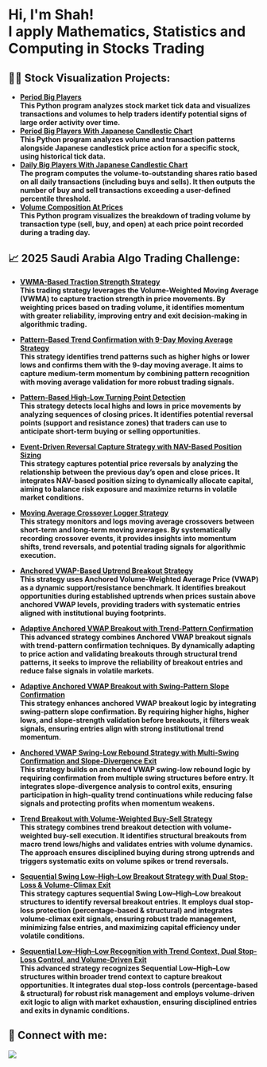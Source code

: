 <h1>Hi, I'm Shah! <br/> I apply Mathematics, Statistics  and Computing in Stocks Trading</h1> 

<h2>👨‍💻 Stock Visualization Projects:</h2>

- <b><a href="https://github.com/DrShah-Quant/PeriodBigPlayers"> Period Big Players </a></b></br>
  <b>This Python program analyzes stock market tick data and visualizes transactions and volumes to help traders identify potential signs of large order activity over time.</b></br>
- <b><a href="https://github.com/DrShah-Quant/PeriodBigPlayersCandlesticks"> Period Big Players With Japanese Candlestic Chart </a></b></br>
  <b>This Python program analyzes volume and transaction patterns alongside Japanese candlestick price action for a specific stock, using historical tick data.</b>
- <b><a href="https://github.com/DrShah-Quant/DailyBigPlayerCandlestickRankTransformed"> Daily Big Players With Japanese Candlestic Chart </a></b></br>
  <b>The program computes the volume-to-outstanding shares ratio based on all daily transactions (including buys and sells). It then outputs the number of buy and sell transactions exceeding a user-defined percentile threshold.</b>
- <b><a href="https://github.com/DrShah-Quant/VolumeCompositionAtPrices">Volume Composition At Prices </a></b></br>
<b>This Python program visualizes the breakdown of trading volume by transaction type (sell, buy, and open) at each price point recorded during a trading day.</b>

<h2>📈 2025 Saudi Arabia Algo Trading Challenge:</h2>

- <b><a href="https://github.com/DrShah-Quant/VWMA-Based-Traction-Strength-Strategy"> VWMA-Based Traction Strength Strategy </a></b></br>
  <b>This trading strategy leverages the Volume-Weighted Moving Average (VWMA) to capture traction strength in price movements. By weighting prices based on trading volume, it identifies momentum with greater reliability, improving entry and exit decision-making in algorithmic trading.</b>

- <b><a href="https://github.com/DrShah-Quant/9-Day-Moving-Average-Strategy/tree/main"> Pattern-Based Trend Confirmation with 9-Day Moving Average Strategy </a></b></br>
  <b>This strategy identifies trend patterns such as higher highs or lower lows and confirms them with the 9-day moving average. It aims to capture medium-term momentum by combining pattern recognition with moving average validation for more robust trading signals.</b>

- <b><a href="https://github.com/DrShah-Quant/Pattern-Based-High-Low-Turning-Point-Detection"> Pattern-Based High-Low Turning Point Detection </a></b></br>
  <b>This strategy detects local highs and lows in price movements by analyzing sequences of closing prices. It identifies potential reversal points (support and resistance zones) that traders can use to anticipate short-term buying or selling opportunities.</b>

- <b><a href="https://github.com/DrShah-Quant/Reversal-Detection-and-Entry-Strategy-Using-Previous-Day-s-Open-Close-Dynamics"> Event-Driven Reversal Capture Strategy with NAV-Based Position Sizing </a></b></br>
  <b>This strategy captures potential price reversals by analyzing the relationship between the previous day’s open and close prices. It integrates NAV-based position sizing to dynamically allocate capital, aiming to balance risk exposure and maximize returns in volatile market conditions.</b>

- <b><a href="https://github.com/DrShah-Quant/Moving-Average-Crossover-Monitoring-Strategy"> Moving Average Crossover Logger Strategy </a></b></br>
  <b>This strategy monitors and logs moving average crossovers between short-term and long-term moving averages. By systematically recording crossover events, it provides insights into momentum shifts, trend reversals, and potential trading signals for algorithmic execution.</b>

- <b><a href="https://github.com/DrShah-Quant/Anchored-VWAP-Based-Uptrend-Breakout-Strategy"> Anchored VWAP-Based Uptrend Breakout Strategy </a></b></br>
  <b>This strategy uses Anchored Volume-Weighted Average Price (VWAP) as a dynamic support/resistance benchmark. It identifies breakout opportunities during established uptrends when prices sustain above anchored VWAP levels, providing traders with systematic entries aligned with institutional buying footprints.</b>

- <b><a href="https://github.com/DrShah-Quant/Adaptive-Anchored-VWAP-Breakout-with-Trend-Pattern-Confirmation"> Adaptive Anchored VWAP Breakout with Trend-Pattern Confirmation </a></b></br>
  <b>This advanced strategy combines Anchored VWAP breakout signals with trend-pattern confirmation techniques. By dynamically adapting to price action and validating breakouts through structural trend patterns, it seeks to improve the reliability of breakout entries and reduce false signals in volatile markets.</b>

- <b><a href="https://github.com/DrShah-Quant/Adaptive-Anchored-VWAP-Breakout-with-Swing-Pattern-Slope-Confirmation"> Adaptive Anchored VWAP Breakout with Swing-Pattern Slope Confirmation </a></b></br>
  <b>This strategy enhances anchored VWAP breakout logic by integrating swing-pattern slope confirmation. By requiring higher highs, higher lows, and slope-strength validation before breakouts, it filters weak signals, ensuring entries align with strong institutional trend momentum.</b>

- <b><a href="https://github.com/DrShah-Quant/Anchored-VWAP-Swing-Low-Rebound-Strategy-with-Multi-Swing-Confirmation-and-Slope-Divergence-Exit"> Anchored VWAP Swing-Low Rebound Strategy with Multi-Swing Confirmation and Slope-Divergence Exit </a></b></br>
  <b>This strategy builds on anchored VWAP swing-low rebound logic by requiring confirmation from multiple swing structures before entry. It integrates slope-divergence analysis to control exits, ensuring participation in high-quality trend continuations while reducing false signals and protecting profits when momentum weakens.</b>

- <b><a href="https://github.com/DrShah-Quant/Trend-Breakout-with-Volume-Weighted-Buy-Sell-Strategy"> Trend Breakout with Volume-Weighted Buy-Sell Strategy </a></b></br>
  <b>This strategy combines trend breakout detection with volume-weighted buy-sell execution. It identifies structural breakouts from macro trend lows/highs and validates entries with volume dynamics. The approach ensures disciplined buying during strong uptrends and triggers systematic exits on volume spikes or trend reversals.</b>

- <b><a href="https://github.com/DrShah-Quant/Sequential-Swing-Low-High-Low-Breakout-Strategy-with-Dual-Stop-Loss-Volume-Climax-Exit"> Sequential Swing Low–High–Low Breakout Strategy with Dual Stop-Loss & Volume-Climax Exit </a></b></br>
  <b>This strategy captures sequential Swing Low–High–Low breakout structures to identify reversal breakout entries. It employs dual stop-loss protection (percentage-based & structural) and integrates volume-climax exit signals, ensuring robust trade management, minimizing false entries, and maximizing capital efficiency under volatile conditions.</b>

- <b><a href="https://github.com/DrShah-Quant/Sequential-Low-High-Low-Recognition-with-Trend-Context-Dual-Stop-Loss-Control-and-Volume-Driven-Exit"> Sequential Low–High–Low Recognition with Trend Context, Dual Stop-Loss Control, and Volume-Driven Exit </a></b></br>
  <b>This advanced strategy recognizes Sequential Low–High–Low structures within broader trend context to capture breakout opportunities. It integrates dual stop-loss controls (percentage-based & structural) for robust risk management and employs volume-driven exit logic to align with market exhaustion, ensuring disciplined entries and exits in dynamic conditions.</b>

<h2> 🤳 Connect with me:</h2>

<a href="mailto:dr.shah.github@gmail.com"><img src="https://img.shields.io/badge/gmail-%23DD0031.svg?&style=for-the-badge&logo=gmail&logoColor=white"/></a>

